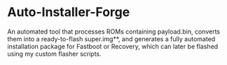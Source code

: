 # Auto-Installer-Forge
An automated tool that processes ROMs containing payload.bin, converts them into a ready-to-flash super.img**, and generates a fully automated installation package for Fastboot or Recovery, which can later be flashed using my custom flasher scripts.
